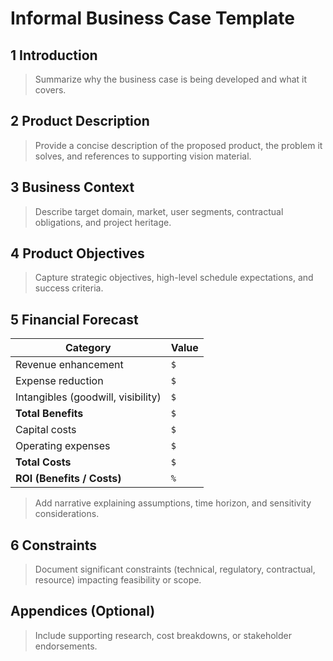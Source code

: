 # Informal Business Case Template

## 1 Introduction
> Summarize why the business case is being developed and what it covers.

## 2 Product Description
> Provide a concise description of the proposed product, the problem it solves, and references to supporting vision material.

## 3 Business Context
> Describe target domain, market, user segments, contractual obligations, and project heritage.

## 4 Product Objectives
> Capture strategic objectives, high-level schedule expectations, and success criteria.

## 5 Financial Forecast
| Category | Value |
| --- | --- |
| Revenue enhancement | `$` |
| Expense reduction | `$` |
| Intangibles (goodwill, visibility) | `$` |
| **Total Benefits** | `$` |
| Capital costs | `$` |
| Operating expenses | `$` |
| **Total Costs** | `$` |
| **ROI (Benefits / Costs)** | `%` |

> Add narrative explaining assumptions, time horizon, and sensitivity considerations.

## 6 Constraints
> Document significant constraints (technical, regulatory, contractual, resource) impacting feasibility or scope.

## Appendices (Optional)
> Include supporting research, cost breakdowns, or stakeholder endorsements.
